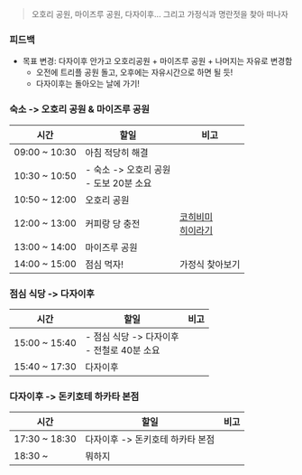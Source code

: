 > 오호리 공원, 마이즈루 공원, 다자이후... 그리고 가정식과 명란젓을 찾아 떠나자

### 피드백
- 목표 변경: 다자이후 안가고 오호리공원 + 마이즈루 공원 + 나머지는 자유로 변경함
	- 오전에 트리플 공원 돌고, 오후에는 자유시간으로 하면 될 듯!
	- 다자이후는 돌아오는 날에 가기!

### 숙소 -> 오호리 공원 & 마이즈루 공원

| 시간            | 할일                            | 비고                                                                                                                                                                                                                                                                                                                                                                                                                                                                                                                                                                                                                                                                                                                                                                                                                                                                                                                                                                                                                                                                                                                                                                                                                                                                                                                                                                                                                                                                                                               |
| ------------- | ----------------------------- | ---------------------------------------------------------------------------------------------------------------------------------------------------------------------------------------------------------------------------------------------------------------------------------------------------------------------------------------------------------------------------------------------------------------------------------------------------------------------------------------------------------------------------------------------------------------------------------------------------------------------------------------------------------------------------------------------------------------------------------------------------------------------------------------------------------------------------------------------------------------------------------------------------------------------------------------------------------------------------------------------------------------------------------------------------------------------------------------------------------------------------------------------------------------------------------------------------------------------------------------------------------------------------------------------------------------------------------------------------------------------------------------------------------------------------------------------------------------------------------------------------------------- |
| 09:00 ~ 10:30 | 아침 적당히 해결                     |                                                                                                                                                                                                                                                                                                                                                                                                                                                                                                                                                                                                                                                                                                                                                                                                                                                                                                                                                                                                                                                                                                                                                                                                                                                                                                                                                                                                                                                                                                                  |
| 10:30 ~ 10:50 | - 숙소 -> 오호리 공원<br>- 도보 20분 소요 |                                                                                                                                                                                                                                                                                                                                                                                                                                                                                                                                                                                                                                                                                                                                                                                                                                                                                                                                                                                                                                                                                                                                                                                                                                                                                                                                                                                                                                                                                                                  |
| 10:50 ~ 12:00 | 오호리 공원                        |                                                                                                                                                                                                                                                                                                                                                                                                                                                                                                                                                                                                                                                                                                                                                                                                                                                                                                                                                                                                                                                                                                                                                                                                                                                                                                                                                                                                                                                                                                                  |
| 12:00 ~ 13:00 | 커피랑 당 충전                      | [코히비미](https://www.google.co.kr/maps/place/%EC%BD%94%ED%9E%88%EB%B9%84%EB%AF%B8/@33.5813907,130.3804042,17z/data=!3m1!5s0x354193d253e53a3b:0xd2df491e4f1eaac5!4m23!1m16!4m15!1m6!1m2!1s0x354193cc8cdba4c7:0xcdef79ddef4df798!2z7J2867O4IO2bhOy_oOyYpOy5tO2YhCDtm4Tsv6DsmKTsubTsi5wg7KO87Jik6rWsIOyYpO2YuOumrOy9lOyXlCAxLCDlhazlnJLnrqHnkIbkuovli5nmiYAg7Jik7Zi466asIOqzteybkA!2m2!1d130.3764646!2d33.5862065!1m6!1m2!1s0x354193d254f44729:0xd6c153f5121f3d89!2z7J2867O4IO2bhOy_oOyYpOy5tO2YhCDtm4Tsv6DsmKTsubTsi5wg7KO87Jik6rWsIOyVhOy5tOyCrOy5tCAyIOyhsOuplOKIkjYsIOy9lO2eiOu5hOuvuA!2m2!1d130.3825088!2d33.5827021!3e3!3m5!1s0x354193d254f44729:0xd6c153f5121f3d89!8m2!3d33.5827021!4d130.3825088!16s%2Fg%2F1thnlkf7?hl=ko&authuser=1&entry=ttu)<br>[히이라기](https://www.google.co.kr/maps/place/%ED%9E%88%EC%9D%B4%EB%9D%BC%EA%B8%B0/@33.5813907,130.3804042,17z/data=!3m1!5s0x354193d1952e0f81:0xf06235a5d01004e7!4m25!1m16!4m15!1m6!1m2!1s0x354193cc8cdba4c7:0xcdef79ddef4df798!2z7J2867O4IO2bhOy_oOyYpOy5tO2YhCDtm4Tsv6DsmKTsubTsi5wg7KO87Jik6rWsIOyYpO2YuOumrOy9lOyXlCAxLCDlhazlnJLnrqHnkIbkuovli5nmiYAg7Jik7Zi466asIOqzteybkA!2m2!1d130.3764646!2d33.5862065!1m6!1m2!1s0x354193d254f44729:0xd6c153f5121f3d89!2z7J2867O4IO2bhOy_oOyYpOy5tO2YhCDtm4Tsv6DsmKTsubTsi5wg7KO87Jik6rWsIOyVhOy5tOyCrOy5tCAyIOyhsOuplOKIkjYsIOy9lO2eiOu5hOuvuA!2m2!1d130.3825088!2d33.5827021!3e3!3m7!1s0x354193d3cb8b1051:0x51082acc7db9377a!8m2!3d33.5813907!4d130.3829791!9m1!1b1!16s%2Fg%2F1th21lfz?hl=ko&authuser=1&entry=ttu) |
| 13:00 ~ 14:00 | 마이즈루 공원                       |                                                                                                                                                                                                                                                                                                                                                                                                                                                                                                                                                                                                                                                                                                                                                                                                                                                                                                                                                                                                                                                                                                                                                                                                                                                                                                                                                                                                                                                                                                                  |
| 14:00 ~ 15:00 | 점심 먹자!                        | 가정식 찾아보기                                                                                                                                                                                                                                                                                                                                                                                                                                                                                                                                                                                                                                                                                                                                                                                                                                                                                                                                                                                                                                                                                                                                                                                                                                                                                                                                                                                                                                                                                                         |
### 점심 식당 -> 다자이후
| 시간            | 할일                              | 비고  |
| ------------- | ------------------------------- | --- |
| 15:00 ~ 15:40 | - 점심 식당 -> 다자이후<br>- 전철로 40분 소요 |     |
| 15:40 ~ 17:30 | 다자이후                            |     |
### 다자이후 -> 돈키호테 하카타 본점
| 시간            | 할일                  | 비고  |
| ------------- | ------------------- | --- |
| 17:30 ~ 18:30 | 다자이후 -> 돈키호테 하카타 본점 |     |
| 18:30 ~       | 뭐하지                 |     |
